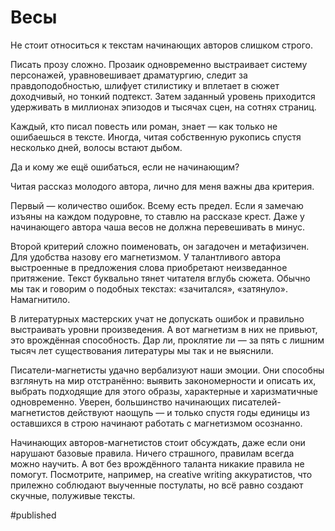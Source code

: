
# Весы

Не стоит относиться к текстам начинающих авторов слишком строго.

Писать прозу сложно. Прозаик одновременно выстраивает систему персонажей, уравновешивает драматургию, следит за правдоподобностью, шлифует стилистику и вплетает в сюжет доходчивый, но тонкий подтекст. Затем заданный уровень приходится удерживать в миллионах эпизодов и тысячах сцен, на сотнях страниц.

Каждый, кто писал повесть или роман, знает — как только не ошибаешься в тексте. Иногда, читая собственную рукопись спустя несколько дней, волосы встают дыбом. 

Да и кому же ещё ошибаться, если не начинающим?

Читая рассказ молодого автора, лично для меня важны два критерия.

Первый — количество ошибок. Всему есть предел. Если я замечаю изъяны на каждом подуровне, то ставлю на рассказе крест. Даже у начинающего автора чаша весов не должна перевешивать в минус.

Второй критерий сложно поименовать, он загадочен и метафизичен. Для удобства назову его магнетизмом. У талантливого автора выстроенные в предложения слова приобретают неизведанное притяжение. Текст буквально тянет читателя вглубь сюжета. Обычно мы так и говорим о подобных текстах: «зачитался», «затянуло». Намагнитило.

В литературных мастерских учат не допускать ошибок и правильно выстраивать уровни произведения. А вот магнетизм в них не привьют, это врождённая способность. Дар ли, проклятие ли — за пять с лишним тысяч лет существования литературы мы так и не выяснили.

Писатели-магнетисты удачно вербализуют наши эмоции. Они способны взглянуть на мир отстранённо: выявить закономерности и описать их, выбрать подходящие для этого образы, характерные и харизматичные одновременно. Уверен, большинство начинающих писателей-магнетистов действуют наощупь — и только спустя годы единицы из оставшихся в строю начинают работать с магнетизмом осознанно.

Начинающих авторов-магнетистов стоит обсуждать, даже если они нарушают базовые правила. Ничего страшного, правилам всегда можно научить. А вот без врождённого таланта никакие правила не помогут. Посмотрите, например, на creative writing аккуратистов, что прилежно соблюдают выученные постулаты, но всё равно создают скучные, полуживые тексты.

#published